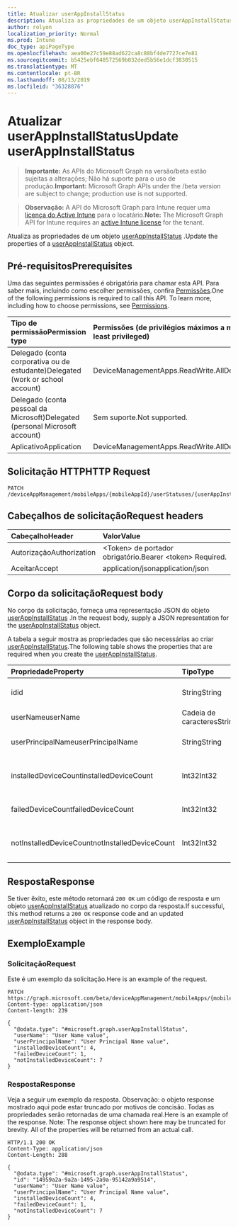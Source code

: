 ```yaml
---
title: Atualizar userAppInstallStatus
description: Atualiza as propriedades de um objeto userAppInstallStatus.
author: rolyon
localization_priority: Normal
ms.prod: Intune
doc_type: apiPageType
ms.openlocfilehash: aea00e27c59e88ad622ca8c88bf4de7727ce7e81
ms.sourcegitcommit: b5425ebf648572569b032ded5b56e1dcf3830515
ms.translationtype: MT
ms.contentlocale: pt-BR
ms.lasthandoff: 08/13/2019
ms.locfileid: "36328876"
---
```

# <a name="update-userappinstallstatus"></a><span data-ttu-id="5f1ee-103">Atualizar userAppInstallStatus</span><span class="sxs-lookup"><span data-stu-id="5f1ee-103">Update userAppInstallStatus</span></span>

> <span data-ttu-id="5f1ee-104">**Importante:** As APIs do Microsoft Graph na versão/beta estão sujeitas a alterações; Não há suporte para o uso de produção.</span><span class="sxs-lookup"><span data-stu-id="5f1ee-104">**Important:** Microsoft Graph APIs under the /beta version are subject to change; production use is not supported.</span></span>

> <span data-ttu-id="5f1ee-105">**Observação:** A API do Microsoft Graph para Intune requer uma [licença do Active Intune](https://go.microsoft.com/fwlink/?linkid=839381) para o locatário.</span><span class="sxs-lookup"><span data-stu-id="5f1ee-105">**Note:** The Microsoft Graph API for Intune requires an [active Intune license](https://go.microsoft.com/fwlink/?linkid=839381) for the tenant.</span></span>

<span data-ttu-id="5f1ee-106">Atualiza as propriedades de um objeto [userAppInstallStatus](../resources/intune-apps-userappinstallstatus.md) .</span><span class="sxs-lookup"><span data-stu-id="5f1ee-106">Update the properties of a [userAppInstallStatus](../resources/intune-apps-userappinstallstatus.md) object.</span></span>

## <a name="prerequisites"></a><span data-ttu-id="5f1ee-107">Pré-requisitos</span><span class="sxs-lookup"><span data-stu-id="5f1ee-107">Prerequisites</span></span>
<span data-ttu-id="5f1ee-p101">Uma das seguintes permissões é obrigatória para chamar esta API. Para saber mais, incluindo como escolher permissões, confira [Permissões](/graph/permissions-reference).</span><span class="sxs-lookup"><span data-stu-id="5f1ee-p101">One of the following permissions is required to call this API. To learn more, including how to choose permissions, see [Permissions](/graph/permissions-reference).</span></span>

|<span data-ttu-id="5f1ee-110">Tipo de permissão</span><span class="sxs-lookup"><span data-stu-id="5f1ee-110">Permission type</span></span>|<span data-ttu-id="5f1ee-111">Permissões (de privilégios máximos a mínimos)</span><span class="sxs-lookup"><span data-stu-id="5f1ee-111">Permissions (from most to least privileged)</span></span>|
|:---|:---|
|<span data-ttu-id="5f1ee-112">Delegado (conta corporativa ou de estudante)</span><span class="sxs-lookup"><span data-stu-id="5f1ee-112">Delegated (work or school account)</span></span>|<span data-ttu-id="5f1ee-113">DeviceManagementApps.ReadWrite.All</span><span class="sxs-lookup"><span data-stu-id="5f1ee-113">DeviceManagementApps.ReadWrite.All</span></span>|
|<span data-ttu-id="5f1ee-114">Delegado (conta pessoal da Microsoft)</span><span class="sxs-lookup"><span data-stu-id="5f1ee-114">Delegated (personal Microsoft account)</span></span>|<span data-ttu-id="5f1ee-115">Sem suporte.</span><span class="sxs-lookup"><span data-stu-id="5f1ee-115">Not supported.</span></span>|
|<span data-ttu-id="5f1ee-116">Aplicativo</span><span class="sxs-lookup"><span data-stu-id="5f1ee-116">Application</span></span>|<span data-ttu-id="5f1ee-117">DeviceManagementApps.ReadWrite.All</span><span class="sxs-lookup"><span data-stu-id="5f1ee-117">DeviceManagementApps.ReadWrite.All</span></span>|

## <a name="http-request"></a><span data-ttu-id="5f1ee-118">Solicitação HTTP</span><span class="sxs-lookup"><span data-stu-id="5f1ee-118">HTTP Request</span></span>
<!-- {
  "blockType": "ignored"
}
-->
``` http
PATCH /deviceAppManagement/mobileApps/{mobileAppId}/userStatuses/{userAppInstallStatusId}
```

## <a name="request-headers"></a><span data-ttu-id="5f1ee-119">Cabeçalhos de solicitação</span><span class="sxs-lookup"><span data-stu-id="5f1ee-119">Request headers</span></span>
|<span data-ttu-id="5f1ee-120">Cabeçalho</span><span class="sxs-lookup"><span data-stu-id="5f1ee-120">Header</span></span>|<span data-ttu-id="5f1ee-121">Valor</span><span class="sxs-lookup"><span data-stu-id="5f1ee-121">Value</span></span>|
|:---|:---|
|<span data-ttu-id="5f1ee-122">Autorização</span><span class="sxs-lookup"><span data-stu-id="5f1ee-122">Authorization</span></span>|<span data-ttu-id="5f1ee-123">&lt;Token&gt; de portador obrigatório.</span><span class="sxs-lookup"><span data-stu-id="5f1ee-123">Bearer &lt;token&gt; Required.</span></span>|
|<span data-ttu-id="5f1ee-124">Aceitar</span><span class="sxs-lookup"><span data-stu-id="5f1ee-124">Accept</span></span>|<span data-ttu-id="5f1ee-125">application/json</span><span class="sxs-lookup"><span data-stu-id="5f1ee-125">application/json</span></span>|

## <a name="request-body"></a><span data-ttu-id="5f1ee-126">Corpo da solicitação</span><span class="sxs-lookup"><span data-stu-id="5f1ee-126">Request body</span></span>
<span data-ttu-id="5f1ee-127">No corpo da solicitação, forneça uma representação JSON do objeto [userAppInstallStatus](../resources/intune-apps-userappinstallstatus.md) .</span><span class="sxs-lookup"><span data-stu-id="5f1ee-127">In the request body, supply a JSON representation for the [userAppInstallStatus](../resources/intune-apps-userappinstallstatus.md) object.</span></span>

<span data-ttu-id="5f1ee-128">A tabela a seguir mostra as propriedades que são necessárias ao criar [userAppInstallStatus](../resources/intune-apps-userappinstallstatus.md).</span><span class="sxs-lookup"><span data-stu-id="5f1ee-128">The following table shows the properties that are required when you create the [userAppInstallStatus](../resources/intune-apps-userappinstallstatus.md).</span></span>

|<span data-ttu-id="5f1ee-129">Propriedade</span><span class="sxs-lookup"><span data-stu-id="5f1ee-129">Property</span></span>|<span data-ttu-id="5f1ee-130">Tipo</span><span class="sxs-lookup"><span data-stu-id="5f1ee-130">Type</span></span>|<span data-ttu-id="5f1ee-131">Descrição</span><span class="sxs-lookup"><span data-stu-id="5f1ee-131">Description</span></span>|
|:---|:---|:---|
|<span data-ttu-id="5f1ee-132">id</span><span class="sxs-lookup"><span data-stu-id="5f1ee-132">id</span></span>|<span data-ttu-id="5f1ee-133">String</span><span class="sxs-lookup"><span data-stu-id="5f1ee-133">String</span></span>|<span data-ttu-id="5f1ee-134">Chave da entidade.</span><span class="sxs-lookup"><span data-stu-id="5f1ee-134">Key of the entity.</span></span>|
|<span data-ttu-id="5f1ee-135">userName</span><span class="sxs-lookup"><span data-stu-id="5f1ee-135">userName</span></span>|<span data-ttu-id="5f1ee-136">Cadeia de caracteres</span><span class="sxs-lookup"><span data-stu-id="5f1ee-136">String</span></span>|<span data-ttu-id="5f1ee-137">Nome de usuário.</span><span class="sxs-lookup"><span data-stu-id="5f1ee-137">User name.</span></span>|
|<span data-ttu-id="5f1ee-138">userPrincipalName</span><span class="sxs-lookup"><span data-stu-id="5f1ee-138">userPrincipalName</span></span>|<span data-ttu-id="5f1ee-139">String</span><span class="sxs-lookup"><span data-stu-id="5f1ee-139">String</span></span>|<span data-ttu-id="5f1ee-140">Nome principal do usuário.</span><span class="sxs-lookup"><span data-stu-id="5f1ee-140">User Principal Name.</span></span>|
|<span data-ttu-id="5f1ee-141">installedDeviceCount</span><span class="sxs-lookup"><span data-stu-id="5f1ee-141">installedDeviceCount</span></span>|<span data-ttu-id="5f1ee-142">Int32</span><span class="sxs-lookup"><span data-stu-id="5f1ee-142">Int32</span></span>|<span data-ttu-id="5f1ee-143">Contagem de dispositivos instalados.</span><span class="sxs-lookup"><span data-stu-id="5f1ee-143">Installed Device Count.</span></span>|
|<span data-ttu-id="5f1ee-144">failedDeviceCount</span><span class="sxs-lookup"><span data-stu-id="5f1ee-144">failedDeviceCount</span></span>|<span data-ttu-id="5f1ee-145">Int32</span><span class="sxs-lookup"><span data-stu-id="5f1ee-145">Int32</span></span>|<span data-ttu-id="5f1ee-146">Falha na contagem de dispositivos.</span><span class="sxs-lookup"><span data-stu-id="5f1ee-146">Failed Device Count.</span></span>|
|<span data-ttu-id="5f1ee-147">notInstalledDeviceCount</span><span class="sxs-lookup"><span data-stu-id="5f1ee-147">notInstalledDeviceCount</span></span>|<span data-ttu-id="5f1ee-148">Int32</span><span class="sxs-lookup"><span data-stu-id="5f1ee-148">Int32</span></span>|<span data-ttu-id="5f1ee-149">Sem contagem de dispositivos instalados.</span><span class="sxs-lookup"><span data-stu-id="5f1ee-149">Not installed device count.</span></span>|



## <a name="response"></a><span data-ttu-id="5f1ee-150">Resposta</span><span class="sxs-lookup"><span data-stu-id="5f1ee-150">Response</span></span>
<span data-ttu-id="5f1ee-151">Se tiver êxito, este método retornará `200 OK` um código de resposta e um objeto [userAppInstallStatus](../resources/intune-apps-userappinstallstatus.md) atualizado no corpo da resposta.</span><span class="sxs-lookup"><span data-stu-id="5f1ee-151">If successful, this method returns a `200 OK` response code and an updated [userAppInstallStatus](../resources/intune-apps-userappinstallstatus.md) object in the response body.</span></span>

## <a name="example"></a><span data-ttu-id="5f1ee-152">Exemplo</span><span class="sxs-lookup"><span data-stu-id="5f1ee-152">Example</span></span>

### <a name="request"></a><span data-ttu-id="5f1ee-153">Solicitação</span><span class="sxs-lookup"><span data-stu-id="5f1ee-153">Request</span></span>
<span data-ttu-id="5f1ee-154">Este é um exemplo da solicitação.</span><span class="sxs-lookup"><span data-stu-id="5f1ee-154">Here is an example of the request.</span></span>
``` http
PATCH https://graph.microsoft.com/beta/deviceAppManagement/mobileApps/{mobileAppId}/userStatuses/{userAppInstallStatusId}
Content-type: application/json
Content-length: 239

{
  "@odata.type": "#microsoft.graph.userAppInstallStatus",
  "userName": "User Name value",
  "userPrincipalName": "User Principal Name value",
  "installedDeviceCount": 4,
  "failedDeviceCount": 1,
  "notInstalledDeviceCount": 7
}
```

### <a name="response"></a><span data-ttu-id="5f1ee-155">Resposta</span><span class="sxs-lookup"><span data-stu-id="5f1ee-155">Response</span></span>
<span data-ttu-id="5f1ee-p102">Veja a seguir um exemplo da resposta. Observação: o objeto response mostrado aqui pode estar truncado por motivos de concisão. Todas as propriedades serão retornadas de uma chamada real.</span><span class="sxs-lookup"><span data-stu-id="5f1ee-p102">Here is an example of the response. Note: The response object shown here may be truncated for brevity. All of the properties will be returned from an actual call.</span></span>
``` http
HTTP/1.1 200 OK
Content-Type: application/json
Content-Length: 288

{
  "@odata.type": "#microsoft.graph.userAppInstallStatus",
  "id": "14959a2a-9a2a-1495-2a9a-95142a9a9514",
  "userName": "User Name value",
  "userPrincipalName": "User Principal Name value",
  "installedDeviceCount": 4,
  "failedDeviceCount": 1,
  "notInstalledDeviceCount": 7
}
```






